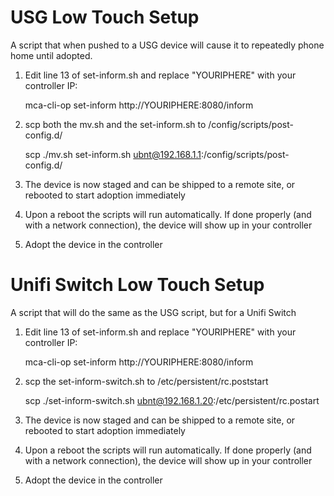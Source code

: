 # USG Low Touch Setup
A script that when pushed to a USG device will cause it to repeatedly phone home until adopted.

1) Edit line 13 of set-inform.sh and replace "YOURIPHERE" with your controller IP:

    mca-cli-op set-inform http://YOURIPHERE:8080/inform
2) scp both the mv.sh and the set-inform.sh to /config/scripts/post-config.d/

    scp ./mv.sh set-inform.sh ubnt@192.168.1.1:/config/scripts/post-config.d/
3) The device is now staged and can be shipped to a remote site, or rebooted to start adoption immediately
4) Upon a reboot the scripts will run automatically. If done properly (and with a network connection),
the device will show up in your controller
5) Adopt the device in the controller


# Unifi Switch Low Touch Setup
A script that will do the same as the USG script, but for a Unifi Switch

1) Edit line 13 of set-inform.sh and replace "YOURIPHERE" with your controller IP:

    mca-cli-op set-inform http://YOURIPHERE:8080/inform
2) scp the set-inform-switch.sh to /etc/persistent/rc.poststart

    scp ./set-inform-switch.sh ubnt@192.168.1.20:/etc/persistent/rc.postart
3) The device is now staged and can be shipped to a remote site, or rebooted to start adoption immediately
4) Upon a reboot the scripts will run automatically. If done properly (and with a network connection),
the device will show up in your controller
5) Adopt the device in the controller
